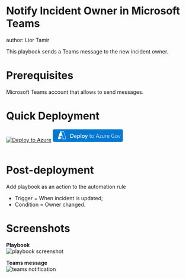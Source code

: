 # Notify Incident Owner in Microsoft Teams
author: Lior Tamir

This playbook sends a Teams message to the new incident owner.

# Prerequisites

Microsoft Teams account that allows to send messages.

# Quick Deployment
[![Deploy to Azure](https://aka.ms/deploytoazurebutton)](https://portal.azure.com/#create/Microsoft.Template/uri/https%3A%2F%2Fraw.githubusercontent.com%2FAzure%2FAzure-Sentinel%2Fmaster%2FSolutions%2FSentinelSOARessentials%2FPlaybooks%2FNotify-Owner%2Fazuredeploy.json)
[![Deploy to Azure Gov](https://raw.githubusercontent.com/Azure/azure-quickstart-templates/master/1-CONTRIBUTION-GUIDE/images/deploytoazuregov.png)](https://portal.azure.us/#create/Microsoft.Template/uri/https%3A%2F%2Fraw.githubusercontent.com%2FAzure%2FAzure-Sentinel%2Fmaster%2FSolutions%2FSentinelSOARessentials%2FPlaybooks%2FNotify-Owner%2Fazuredeploy.json)
<br><br>

# Post-deployment
Add playbook as an action to the automation rule
- Trigger = When incident is updated;
- Condition = Owner changed.<br>


# Screenshots

**Playbook** <br>
![playbook screenshot](./images/designerLight.png)<br>

**Teams message** <br>
![teams notification](./images/ownerTeamsMessage.png)<br><br>
